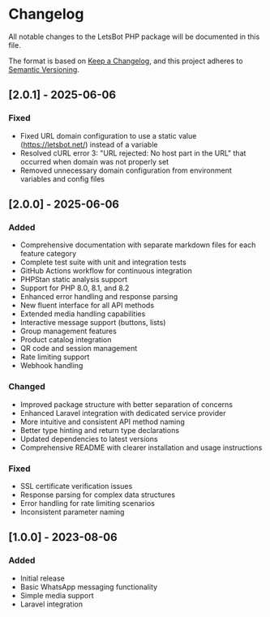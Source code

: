 # Changelog

All notable changes to the LetsBot PHP package will be documented in this file.

The format is based on [Keep a Changelog](https://keepachangelog.com/en/1.0.0/),
and this project adheres to [Semantic Versioning](https://semver.org/spec/v2.0.0.html).

## [2.0.1] - 2025-06-06

### Fixed
- Fixed URL domain configuration to use a static value (https://letsbot.net/) instead of a variable
- Resolved cURL error 3: "URL rejected: No host part in the URL" that occurred when domain was not properly set
- Removed unnecessary domain configuration from environment variables and config files

## [2.0.0] - 2025-06-06

### Added
- Comprehensive documentation with separate markdown files for each feature category
- Complete test suite with unit and integration tests
- GitHub Actions workflow for continuous integration
- PHPStan static analysis support
- Support for PHP 8.0, 8.1, and 8.2
- Enhanced error handling and response parsing
- New fluent interface for all API methods
- Extended media handling capabilities
- Interactive message support (buttons, lists)
- Group management features
- Product catalog integration
- QR code and session management
- Rate limiting support
- Webhook handling

### Changed
- Improved package structure with better separation of concerns
- Enhanced Laravel integration with dedicated service provider
- More intuitive and consistent API method naming
- Better type hinting and return type declarations
- Updated dependencies to latest versions
- Comprehensive README with clearer installation and usage instructions

### Fixed
- SSL certificate verification issues
- Response parsing for complex data structures
- Error handling for rate limiting scenarios
- Inconsistent parameter naming

## [1.0.0] - 2023-08-06

### Added
- Initial release
- Basic WhatsApp messaging functionality
- Simple media support
- Laravel integration 